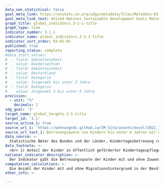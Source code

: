 ```yaml
---
data_non_statistical: false
goal_meta_link: https://unstats.un.org/sdgs/metadata/files/Metadata-03-01-01.pdf
goal_meta_link_text: United Nations Sustainable Development Goals Metadata (pdf 865kB)
graph_title: global_indicators.3-1-1-title
graph_type: line
indicator_number: 3.1.1
indicator_name: global_indicators.3-1-1-title
indicator_sort_order: 03-01-01
published: true
reporting_status: complete
#data_start_values:
#  - field: Gebietseinheit
#    value: Niedersachsen
#  - field: Gebietseinheit
#    value: Deutschland
#  - field: Kategorie
#    value: Insgesamt bis unter 3 Jahre
#  - field: Kategorie
#    value: Insgesamt 3 bis unter 6 Jahre
precision:
  - unit: "%"
    decimals: 1
sdg_goal: '3'
target_name: global_targets.3-1-title
target_id: '3.1'
source_active_1: true
source_url_1: 'https://wohnungnds.github.io/IM_Site/assets/excel/2021_3-1-1.xlsx'
source_url_text_1: Betreuungsquote von Kindern bis unter 6 Jahren mit und ohne Zuwanderungsgeschichte in Kindertagesbetreuung
data_source: >-
  Statistische Ämter des Bundes und der Länder, Kindertagesbetreuung regional 2018; Kinder- und Jugendhilfestatistik / Statistisches Bundesamt; Kinder- und Jugendhilfestatistik, Mikrozensus, Bevölkerungsstatistik
data_footnote: >-
  <br> 1) Anteil der Kinder in öffentlich geförderter Kindertagespflege, die nicht zusätzlich eine Einrichtung der Kindertagesbetreuung oder eine Ganztagsschule besuchen, sowie der Kinder in Kindertageseinrichtungen an allen Kindern in der gleichen Altersgruppe. Da in der Statistik zur Kindertagesbetreuung die Anzahl der betreuten Kinder im jeweiligen Kreis ermittelt wird und keine Zuordnung der Kinder zu ihrem Wohnort erfolgt, kann die Betreuungsquote in einzelnen Kreisen oder evtl. auch in einem Bundesland in Ausnahmefällen über 100 % liegen.							
national_indicator_description: >-
  Der Indikator gibt die Betreuungsquote der Kinder mit und ohne Zuwanderungsgeschichte an, die in öffentlich geförderter Kindertagespflege (z.B. Tagesmütter/-väter) oder Kindertagesbetreuung (z. B. Kindertagesstätten, Hort) betreut werden und nicht zusätzlich eine Einrichtung oder eine Ganztagsschule besuchen. Dargestellt wird der Anteil der Kinder in Kindertageseinrichtungen und Kindertagespflege an allen Kindern in der gleichen Altersgruppe. Die frühkindliche Förderung ist insbesondere für Kinder mit Zuwanderungsgeschichte für den gesamten Bildungserfolg von zentraler Bedeutung. Insbesondere wird der Entwicklung der sprachlichen Fähigkeiten eine Schlüsselrolle bei der gesellschaftlichen Teilhabe zuerkannt, da unter anderem von den Sprachkenntnissen der Zugang zu Bildung, Ausbildung und Arbeitsmarkt abhängen.
computation_calculations: >-
  Die Anzahl der Kinder mit und ohne Migrationshintergrund in der Bevölkerung wurde durch die Auswertung von Daten des Mikrozensus und der Bevölkerungsstatistik ermittelt. Der Mikrozensus erhebt seit 2005 detailliert Angaben, aus denen der Migrationshintergrund einer Person abgeleitet werden kann. Für die Auswertung des Mikrozensus wurde eine Variable gebildet, die der Definition von Migrationshintergrund in den Statistiken der Kindertagesbetreuung (mindestens ein Elternteil ist ausländischer Herkunft) entspricht. Da in der Statistik zur Kindertagesbetreuung die Anzahl der betreuten Kinder im jeweiligen Kreis ermittelt wird und keine Zuordnung der Kinder zu ihrem Wohnort erfolgt, kann die Betreuungsquote in einzelnen Kreisen oder in einem Bundesland in Ausnahmefällen über 100 Prozent liegen.
other_info: >-

---
```

